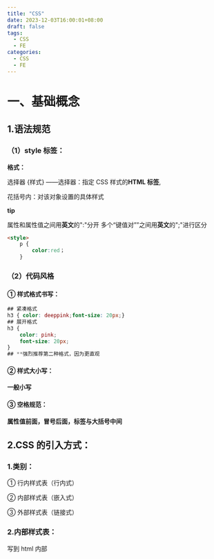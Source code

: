 ```yaml
---
title: "CSS"
date: 2023-12-03T16:00:01+08:00
draft: false
tags:
  - CSS
  - FE
categories:
  - CSS
  - FE
---
```


# 一、基础概念

## 1.语法规范

### （1）**style 标签：**

**格式：**

选择器 {样式} ——选择器：指定 CSS 样式的**HTML 标签**,

花括号内：对该对象设置的具体样式

**tip**

属性和属性值之间用**英文**的":"分开
多个“键值对””之间用**英文**的";"进行区分

```html
<style>
    p {
        color:red；
    }
```

### （2）代码风格

#### ① 样式格式书写：

```css
## 紧凑格式
h3 { color: deeppink;font-size: 20px;}
## 展开格式
h3 {
    color: pink;
	font-size: 20px;
}
## **强烈推荐第二种格式，因为更直观
```

#### ② 样式大小写：

**一般小写**

#### ③ 空格规范：

**属性值前面，冒号后面，标签与大括号中间**

## 2.CSS 的引入方式：

### 1.**类别**：

① 行内样式表（行内式）

② 内部样式表（嵌入式）

③ 外部样式表（链接式）

### 2.**内部样式表**：

写到 html 内部<style>中

tip:

理论上<style>可以放在 HTML 文档的**任何地方**，但**一般**放到**<head>**里面

### 3.**行内样式表**：

在**元素标签内部**的 style 标签中设点 CSS 样式——适合修改**简单样式**

```css
<标签名 style="color: xx; font-size: xxpx;">青春不常在</标签名>
```

### 4.**外部样式表**：

样式单独写到**CSS 文件**中，引入到 HTML 页面中使用——样式比较多

步骤：

① 建立.css 文件，里面**不写 style 标签**

② 在 HTML 页面中，使用**<link>标签**引入这个文件

<link rel= "stylesheet" href="css文件路径">

| 样式表     | 优点                     | 缺点         | 使用情况     | 控制范围     |
| ---------- | ------------------------ | ------------ | ------------ | ------------ |
| 行内样式表 | 书写方便，权重高         | 结构样式混写 | 较少         | 控制一个界面 |
| 内部样式表 | 部分结构和样式相分离     | 没有彻底分离 | 较多         | 控制一个页面 |
| 外部样式表 | 完全实现结构和样式相分离 | 需要引入     | 最多（强推） | 控制多个页面 |

## 3.CSS 的元素显示模式

### ①**块元素**：

常见有<h1>~<h6>、<p>、<div>、<ul>、<ol>、<li>等，**div 标签**最典型？？》现在才 CZHZ 去 HQ 去问问· ` ·

特点：

- 自己**独占一行**
- 高，宽，外边距，内边距都**能调**
- 宽度默认为**父级宽度**100%
- 是一个容器及盒子，里面可以放**行内或块级**元素
- 文件类元素内不能使用块级元素，例如<p>不能放<div>

### ②**行内(内联)元素**：

常见有<a>、<strong>、<em>、<del>等

特点：

- 一行显示**多个**
- 高宽直接设置**无效**
- 默认宽度就是它**本身**内容的宽度
- 行内元素只能容纳**文本**或**其他行内元素**

**tip**

① 链接内不能再放链接

② 特殊情况链接 <a> 可以放块级元素，但是给<a> 转换一下块级模式最安全

### ③**行内块元素：**

<img /> 、 <input /> 、 <td>

特点：

- 和相邻行内元素（行内块）在一行，但是他们之间会有空白间隙。一行可以显示多个

- 默认宽度就是它本身内容的宽度

- 高度，行高、外（内）边距都可以控制

  | 元素模式       | 元素排列                     | 设置样式                   | 默认宽度         | 包含                             |
  | -------------- | ---------------------------- | -------------------------- | ---------------- | -------------------------------- |
  | **块级元素**   | 一行只能放**一个**块级元素   | **可以**设置宽度高度       | **容器的 100%**  | 容器级可以包含**任何**标签       |
  | **行内元素**   | 一行可以放**多个**行内元素   | **不**可以直接设置高度宽度 | 他**本身**的宽度 | 容纳**文本**或则**其他行内标签** |
  | **行内块元素** | 一行可以放**多个**行内块元素 | **可以**设置宽度高度       | 他**本身**的宽度 |                                  |

### ④ 元素显示模式转换：

```css
display: block;
/* 行内元素转换为块元素 */
display: inline;
/* 块元素转换为行内元素 */
display: inline-block;
```

## 4.CSS 的三大特性

### ① 层叠性：

给相同样式时候，此时一个样式就会**覆盖（层叠）**另一个冲突的样式

主要解决**样式冲突**问题

**原则：**

- 样式冲突，遵循的原则就是**就近原则**，哪个样式离结构近，就执行哪个
- 样式不冲突，不会层叠

### ② 继承性：

​ **子标签**继承**父标签**某些样式（**text-，font-，line-，color**属性可以继承)

​ **行高的继承性：**

```css
body {
  font: 12px/1.5 Microsoft YaHei;
}
/* 行高可以跟单位也可以不跟单位
   如果子元素没有设置行高，则会继承父元素的行高1.5
   此时子元素的行高是：当前子元素的文字大小的1.5倍
   body行高1.5这样写法最大优势是其中子元素可以根据自己文字大小调整行高*/
```

### ③ 优先级：

同个元素多个选择器，则执行**层叠性**

选择性不用，则根据**选择器权重**执行

| 选择器               | 选择器权重 |
| -------------------- | ---------- |
| 继承 或者 \*         | 0，0，0，0 |
| 标签选择器           | 0，0，0，1 |
| 类选择器，伪类选择器 | 0，0，1，0 |
| ID 选择器            | 0，1，0，0 |
| 行内样式 style""     | 1，0，0，0 |
| !important 重要的    | ∞ 无穷大   |

```css
div {
  color: pink !important;
}
```

tip

① 继承权重为 0，注意看子类标签是否有选择器

② 等级判断**从左往右**

③**继承<标签<类=伪类<ID<行内样式<!important**

④ 权重叠加：**div ul li → 0，0，0，3**

​ **.nav ul li → 0，0，1，2**

​ **a:hover → 0，0，1，1**

​ **.nav a → 0，0，1，1**

⑤ 只有涉及**复合选择器**时候在计算权重，基础选择器只考虑继承为 0

## **5.元素的显示与隐藏**

**用处：**类似网站广告，当我们点击关闭就不见了，但是我们重新刷新页面，会重新出现

本质：**让一个元素在页面内隐藏或者显示出来**

### 1.display 属性

用于设置一个元素应如何显示

display：none；隐藏对象

display：block；除了转换为块级元素之外，同时还有显示元素的意思

**display 隐藏元素后，不在占有原来的位置**

### 2.visibility

用于指定一个元素应可见还是隐藏

| 语法                | 用法     |
| ------------------- | -------- |
| visibility：visible | 元素可视 |
| visibility：hidden  | 元素隐藏 |

**visibility 隐藏元素后，继续占有原来的位置**

如果隐藏元素想要原来的位置，用 visibility：hidden

如果隐藏元素不要原来的位置，用 display：none（用处更多，重点）

### 3.overflow

| 语法             | 用法                         |
| ---------------- | ---------------------------- |
| overflow:visible | 不剪切内容也不添加滚动条     |
| overflow:auto    | 在需要时剪切内容并添加滚动条 |
| overflow:hidden  | 不显示超过对象尺寸的内容     |
| overflow:scroll  | 总是显示滚动条               |

若有定位的盒子，请慎用 overflow：hidden 因为它会隐藏多余部分

# 二、样式

## 1.**背景样式**

### **① 背景颜色**：

**background-color: xxx;** ——默认：transparent

### **② 背景图片**：

**bakground-image: url();**

​ **优点**：适用于 logo，装饰性小图片，超大图片，便于控制位置

### **③ 背景平铺**：

**background-repeat:**

**no-repeat**——默认情况下平铺

**repeat-x(y)**——沿 xy 轴平铺

### **④ 背景图片的位置**：

**background-position: x y;**

**tip:** 可以使用**方位（上下左右）**名词或**精确单位（xxpx）**——**可混合**

方位单位：第二个参数**省略**的情况下，第二个为水平居中显示

精确单位省略时：未省略的为 x 轴，省略的为 y 轴水平居中

### **⑤ 背景图像固定（背景附着）** ：

background-attachment: **scroll/fixed**

### **⑥ 背景复合写法：**

**background：一般顺序是：颜色 图片地址 平铺 图像滚动 图片位置**

### **⑦ 背景色半透明：**

**background : rgba(x,x,x,x);**

**tip:**最后一个为 alpha 透明度（0-1）

例如 rgba(0, 0, 0, ,0.3 ),最后一个 0.3 的 0 可以省略写为（0，0，0，.3）

| 属性                  | 作用           | 值                                         |
| --------------------- | -------------- | ------------------------------------------ |
| background-color      | 背景颜色       | 预定义颜色值/十六进制/RGB 代码             |
| background-image      | 背景图片       | url(图片路径)                              |
| background-repeat     | 是否平铺       | repeat/no-repeat/repeat-x/repeat-y         |
| background-position   | 背景位置       | length/position 分别是 x 和 y 坐标         |
| background-attachment | 背景附着       | scroll(背景滚动)/fixed(背景固定)           |
| 背景简写              | 书写更简单     | 背景颜色 图片地址 平铺 滚动 位置           |
| 背景色半透明          | 背景颜色半透明 | background:rgba(0,0,0,.3);后面必须是四个值 |

## 2.字体属性

### ①**字体系列**：

标签名 {font-family: xx;}

**tip**

- 各种字体之间必须使用**英文状态**下的逗号隔开

- 一般情况下，如果有**空格隔开的多个单词**组成的字体加**引号**.

- 尽量使用**系统默认自带字体**,保证在任何用户的浏览器中都能正确显示;

- 最常见的几个字体 : body {font-family: '**Microsoft YaHei,tahoma,arial, "Hiragino Sans GB'**;}

### ②**字体大小**：

标签名 {font-size: xxpx;}

tip

①**px**（像素）为常用单位

② 尽量给**明确值**，默认字号大小不一定一样

③ 可以给**body**指定页面文字大小

④**标题标签**比较特殊，需**单独指定**文字大小

### ③ 字体粗细：

**font-weight :**

**normal** （400）| **bold** （700）| **bolder** | **lighter** | _number_

用**类选择器**来变粗细（也可以 strong）

### ④**文字样式**：

斜体：italic/normal——此属性多用于斜体恢复正常

### ⑤**字体的符合属性**:

body {font: font-style、font-weight、font-size/line-height、font- family}

tip:

顺序不能换，**样式、粗细、大小/行高、字体**（大小和字体必须有）

**行高可以跟单位也可以不跟单位**

| 属性        | 表示     | 注意点                                                               |
| ----------- | -------- | -------------------------------------------------------------------- |
| font-size   | 字号     | 我们通常用的单位是 px 像素，-定要跟上单位                            |
| font-family | 字体     | 实际工作中按照团队约定来写字体                                       |
| font-weight | 字体粗细 | 记住加粗是 700 或者 bold 不加粗是 normal 或者 400 记住数字不要跟单位 |
| font-style  | 字体样式 | 记住倾斜是 italic 不倾斜 是 normal 工作中我们最常用 normal           |
| font        | 字体连写 | 1.字体连写是有顺序的不能随意换位置<br />2.其中字号和字体必须同时出现 |

### ⑥**文本颜色**：

标签名{color：属性值}

| 表示                     | 属性值                         |
| ------------------------ | ------------------------------ |
| 预定义的颜色值           | red,green,blue,pink            |
| 十六进制（开发最常用的） | #FF0000,#FF6600,#29D794        |
| RGB 代码                 | rgb(255,0,0)或 rgb(100%,0%,0%) |

### ⑦**对齐文本**：

left，right，center ——标签名{text-aligh：center}

### ⑧**装饰文本**：

标签名 {text-decoration: underline;}

| 属性值       | 描述                                            |
| ------------ | ----------------------------------------------- |
| none         | 默认。没有装饰线（最常用）——取消 a 链接的下划线 |
| underline    | 下划线。链接 a 自带下划线（常用）               |
| overline     | 上划线。（几乎不用）                            |
| line-through | 删除线。（不常用）                              |

### ⑨**文本缩进**：标签名 {text-indent: xxpx/xxem}

tip

单位区别—**em**为相对单位（1em 等于一个文字大小)

### ⑩**行间距**：

标签名 {line-height:xxpx}

tip

**行高=文本高度+上间距+下间距**，

**测量方法**：第一行下沿到第二行最下沿

| 属性            | 表示     | 注意点                                                  |
| --------------- | -------- | ------------------------------------------------------- |
| color           | 文本颜色 | 我们通常用 十六进制 比如而且是简写形式#fff              |
| text-aligh      | 文本对齐 | 可以设定文字水平的对齐方式                              |
| text-indent     | 文本缩进 | 通常我们用于段落首行缩进 2 个字的距离 text-indent: 2em; |
| text-decoration | 文本修饰 | 记住 添加下划线 underline 取消下划线 none               |
| line-height     | 行高     | 控制行与行之间的距离                                    |

## 3.CSS 用户界面样式

### **1.鼠标样式 cursor**

```css
标签名 {
  cursor: xxxx;
}
```

| 属性值      | 描述      |
| ----------- | --------- |
| default     | 小白 默认 |
| pointer     | 小手      |
| move        | 移动      |
| text        | 文本      |
| not-allowed | 禁止      |

### **2.轮廓线 outline**

给表单添加 outline：0 或者 outline：none；样式之后，就可以去掉默认的蓝色边框了

### **3.防止拖拽文本域 resize**

```css
textarea {
  resize: none;
}
```

### **4..vertical-align 属性**

图片、表单（行内块元素）和文字垂直对齐

| 值       | 描述                                 |
| -------- | ------------------------------------ |
| baseline | 默认。元素放在父元素的基线上。       |
| top      | 把元素的顶端于行中最高元素的顶端对齐 |
| middle   | 把此元素放置在父元素中部             |
| bottom   | 把元素的顶端与行中最低元素的顶端对齐 |

bug：图片底侧会有一个空白缝隙，原因是行内块元素会和文字的基线对齐

主要解决方法有两种

1.给图片添加**vertical-align：middle | top | bottom**等

2.把图片转换为块级元素 **display：block**

### 5.溢出的文字省略号显示

1.单行文本溢出显示省略号

```css
/* 1.先强制一行内显示文本 */
white-space:nowrap;(默认自动换行nox`rmal)(仅限汉字，数字不换行)
/* 2.超出的部分隐藏 */
overflow:hidden
/* 3.文字用省略号替代超出的部分 */
text-overflow:ellipsis
```

2.多行文本溢出显示省略号

多行文本溢出显示省略号,有较大兼容性问题,适合于 webKit 浏览器或移动端(移动端大部分是 webkit 内核)

```css
overflow: hidden;
text-overflow: ellipsis;
/* 弹性伸缩盒子模型显示 */
display: -webkit-boX;
/* 限制在一个块元素显示的文本的行数 */
-webkit-line-clamp: 2;
/* 设置或检索伸缩盒对象的子元素的排列方式 */
-webkit-box-orient: vertical;
```

# 三、选择器

## 1.基础选择器

**包含：标签选择器、类选择器、id 选择器、通配符选择器**

### 1.**标签选择器**：

```css
标签名 {样式}
```

### 2.**类选择器**：

```css
.类名 {属性1：属性值1;……}
/* 类名自定义不可为标签名最好英文字母，需要class属性调用class类 */
```

**口诀**：**样式点定义，结构类(class)调用，一个或多个**，开发最常用

```css
<div class="类名1 类名2">xx</div>
```

### 3.**id 选择器**：

```css
#类名 {属性1：属性值1;……}
```

**tip**

id 选择器**口诀**:样式#定义， 结构 id 调用，只能调用一次，别人切勿使用

### 4.**通配符选择器**：

```css
* {属性1：属性值1;……}
/* 表示选取所有标签 */
```

| 基础选择器   | 作用                           | 特点                                  | 使用情况       | 用法               |
| ------------ | ------------------------------ | ------------------------------------- | -------------- | ------------------ |
| 标签选择器   | 可以选出所有相同的标签，比如 p | 不能差异化选择                        | 较多           | p {color :red;}    |
| 类选择器     | 可以选出 1 个或者多个标签      | 可以根据需求选择                      | 非常多         | .nav {color: red;} |
| id 选择器    | 一次只能选择 1 个标签          | ID 属性只能在每个 HTML 文档中出现一次 | 一般与 js 搭配 | #nav {color: red'} |
| 通配符选择器 | 选择所有的标签                 | 选择的太多，但部分不需要              | 特殊情况使用   | \*{color: red;}    |

## 2.复合选择器

### ①**后代选择器**:

适用于选择父元素的子元素

```css
外层标签 内层标签 {样式声明}
```

若标签名相同可以用**类名**区别，再用**后代选择器**

```css
ol li {
	color: pink;
}
# 选择ol的li，但不会改变li里面的后代
ol li a {
	color: red;
}
# li的后代a，
```

```css
/* 去掉li前面小圆点的方法 */
li {
  list-style: none;
}
```

### ②**子选择器**：

选择元素 1 的直接子元素（亲儿子）

元素 1>元素 2 { 样式声明 }

```css
.hot > a {
  color: red;
}
```

### ③**并集选择器**：

选择多组标签，定义相同标签

标签名，标签名 { 样式声明 }

```css
div,
p {
  color: pink;
}
```

### ④ 伪类选择器：

给某些选择器添加特殊的效果

最大特点：**有 “:”**

**链接伪类选择器**

```css
a:link  /* 选择所有未被访问的链接 */
a:visited /* 选择所有已被访问的链接 */
a:hover /* 选择鼠标指标位于其上的链接 */
a:active /* 选择活动链接(鼠标按下未弹起的链接)
```

```css
/* 先给链接样式（链接不随body的更改而更改） */
a {
  color: gray;
}
/*链接伪类选择器，鼠标经过*/
a:hover {
  color: red;
}
```

**tip**

按**LVHA**顺序输入，否则无效

​ :focus 伪类选择器——焦点就是光标

```css
input:focus {
    background-color;yellow;
}
```

| 选择器         | 作用                   | 特征             | 使用情况 | 隔开符号及用法                        |
| -------------- | ---------------------- | ---------------- | -------- | ------------------------------------- |
| 后代选择器     | 用于选取后代元素       | 可以子孙后代     | 较多     | 符号是空格，.nav p                    |
| 子代选择器     | 选取最近一级元素       | 只选亲儿子       | 较少     | 符号是大于，.nav>p                    |
| 并集选择器     | 选择某些样式一样的元素 | 可以用于集体声明 | 较多     | 符号是逗号，.nav,.header              |
| 链接伪类选择器 | 选择不同状态的链接     | 跟链接相关       | 较多     | 重点记住 a{}和 a:hover 实际开发的写法 |
| :focus 选择器  | 选择获得光标的表单     | 跟表单相关       | 较少     | input:focus 记住这个写法              |

## 3.新增选择器

### 1.属性选择器

属性选择器可以根据元素特定属性的来选择元素。 这样就可以不用借助于类或者 id 选择器。

**注意：类选择器、属性选择器、伪类选择器，权重为 10。**

```css
/* 存在 title 属性的 <a> 元素 */
a[title] {
  color: purple;
}

/* 存在 href 属性并且属性值匹配"https://example.org"的 <a> 元素 */
a[href="https://example.org"]
{
  color: green;
}

/* 存在 href 属性并且属性值包含"example"的 <a> 元素 */
a[href*="example"] {
  font-size: 2em;
}

/* 存在 href 属性并且属性值结尾是".org"的 <a> 元素 */
a[href$=".org"] {
  font-style: italic;
}

/* 存在 class 属性并且属性值包含单词"logo"的<a>元素 */
a[class~="logo"] {
  padding: 2px;
}
```

### 2.结构伪类选择器

结构伪类选择器主要根据文档结构来选择器元素， 常用于根据父级选择器里面的子元素

nth-child（n） 选择某个父元素的一个或多个特定的子元素（重点）

```css
标签名标签名: nth-child(n);
```

- n 可以是数字，关键字和公式
- n 如果是数字，就是选择第 n 个子元素， 里面数字从 1 开始…
- n 可以是关键字：even 偶数，odd 奇数
- n 可以是公式：常见的公式如下 ( 如果 n 是公式，则从 0 开始计算，但是第 0 个元素或者超出了元素的个数会被忽略 )

区别：

1. nth-child 对父元素里面所有孩子排序选择（序号是固定的） 先找到第 n 个孩子，然后看看是否和 E 匹配

2. nth-of-type 对父元素中指定的子元素排序后再找第几个

### 3.伪元素选择器（重点）

伪元素选择器可以帮助我们利用 CSS 创建新标签元素，而不需要 HTML 标签，从而简化 HTML 结构。

```css
element::before /* 在元素内部的前面插入内容 */
element::after /* 在元素内部的后面插入内容 */
```

注意

- before 和 after 创建一个元素，但是属于行内元素，该元素在文档树中是找不到的，所以我们称为伪元素

- before 在父元素内容的前面创建元素，after 在父元素内容的后面插入元素

- 伪元素选择器和标签选择器一样，权重为 1

  ```css
  p::before {
    position: absolute;
    right: 20px;
    top: 10px;
    content: "\e91e";
    font-size: 20px;
  }
  /* 当我们鼠标经过了 土豆这个盒子，就让里面before遮罩层显示出来 */
  .tudou:hover::before {
    /* 而是显示元素 */
    display: block;
  }
  ```

# 四、网页布局

## 1.盒子模型

### **① 边框：**

```css
border: border-width || border-style || border-color;
```

| 属性         | 作用                |
| ------------ | ------------------- |
| border-width | 边框粗细，单位是 px |
| border-style | 边框款式            |
| border-color | 边框颜色            |

简写：**border: 1px solid red;**

注：边框会影响盒子**实际大小** 解决办法 ①**不量**边框，②**减去**边框宽度

### **② 内边距**：

**padding**用于设置盒子的内边距，即边框与内容的距离

| 属性           | 作用     |
| -------------- | -------- |
| padding-left   | 左内边距 |
| padding-right  | 右内边距 |
| padding-top    | 上内边距 |
| padding-bottom | 下内边距 |

| 值的个数                   | 表达意思                                                |
| -------------------------- | ------------------------------------------------------- |
| padding:5px                | 1 个值，上下左右为 5px                                  |
| padding:5px 10px           | 2 个值，上下 5px，左右 10px                             |
| padding:5px 10px 20px      | 3 个值，上 5px，左右 10px，下 20px                      |
| padding:5px 10px 20px 30px | 4 个值，上 5px，右 10px，下 20px，左 30px（顺时针记忆） |

tip：**内边距会影响盒子大小，同边框处理方法**

​ 盒子内**文字不一样多**，给 padding 值，让其相等

​ 如果盒子本身没有指定 width/height 属性，则此时 padding**不会撑开**盒子大小

### **③ 外边距**：

**margin**设置元素与其他元素之间的距离

| 属性          | 作用     |
| ------------- | -------- |
| margin-left   | 左外边距 |
| margin-right  | 右外边距 |
| margin-top    | 上外边距 |
| margin-bottom | 下外边距 |

简写同 padding

外边距可以使块级盒子水平居中

步骤 ① 盒子必须**指定宽度**

​ ② 盒子的左右外边距，设为**auto**——margin: 0 auto

行内元素或者行内块元素水平居中：给其父元素添加 text-aligh: center

### ④ 外边距合并：

① 相邻块级元素垂直外边距合并问题：上下元素 margin，不是之和而是取较大值

解决方法：尽量只给一个盒子添加 margin 值

② 嵌套块元素垂直外边距的塌陷问题：

​ 嵌套块元素，父元素，子元素都有上外边框，此时父元素会塌陷较大的外边距值

​ 解决方法：① 可以为父元素定义上边框

​ ② 可以为父元素定义为内边距

​ ③ 可以为父元素添加 overflown;hidden

### ⑤ 清除内外边距

```css
/* 是css的第一行代码 */
* {
  padding: 0;
  margin: 0;
}
```

### ⑥ 圆角边框

```css
border-radius：length
/* length的参数值可以为数值或百分比的形式
   正方形：做圆，把数值改为边长的一半，或直接写成50%
   圆角矩形：设置为高度的一般即可
   简写属性：左上、右上、右下、左下（顺时针）
   可以分开写：例如：border-top-left-radius 左上 */
```

### ⑦ 盒子阴影

```css
box-shadow: h-shadow v-shadow blur spread color inset;
```

| 值       | 描述                                   |
| -------- | -------------------------------------- |
| h-shadow | 必需。水平阴影的位置。允许负值         |
| v-shadow | 必需。垂直阴影的位置。允许负值         |
| blur     | 可选。模糊距离——虚实                   |
| spread   | 可选。阴影的尺寸——大小                 |
| color    | 可选。阴影的颜色。请参阅 CSS 颜色值    |
| inset    | 可选。将外部阴影（outset）改为内部阴影 |

**tip**

**默认是 outset，但不可以写这个单词，否则阴影无效**

**盒子阴影不占用空间，不影响其他盒子排列**

```css
/* 原先盒子没有影子，当我们鼠标经过盒子就添加阴影效果 */
div:hover {
  box-shadow: h-shadow v-shadow blur spread;
}
```

### **⑧ 文字阴影**

| h-shadow | v-shadow | blur | color |
| -------- | -------- | ---- | ----- |

### ⑨ 总结

**Q1.布局为啥用不同盒子，我只想用 div？**

**A1:**标签都是有语义的，合理的地方用合理的标签。比如产品标题就用 **h** ，大量文字段就用 **p**

**Q2:类名为什么这么多？**

**A2:**给盒子起名字，可以更好的找到这个盒子，选取盒子方便，总有更简单的方法实现

**Q3:到底用 margin 还是 padding？**

**A3:**大部分情况两个可以混用，两者各有优缺点，但根据实际情况，总有最简单的方法

例如：padding，避免撑大，改用 margin

**Q4:**自己做没有思路？

**A4:**先观察布局，先模仿再写出自己的风格

## 2.标准流：

标签按照规定好默认方式排列

- 块级元素会独占一行，从上向下排序排列
- 行内元素会按照顺序，从左到右排序排列，碰到父元素边缘则自动换行

## 3.浮动:

**float 属性**用于创建浮动框，将其移动到一边，知道左边缘或右边缘触及包含块或另一个浮动框的边缘

**最典型应用**：把多个块级元素一行内排列显示

**网页布局第一准则**：多个块级元素纵向排列找标准流，多个块级元素横向排列找浮动

```css
选择器 {
  float: 属性值;
}
```

| 属性值 | 描述                   |
| ------ | ---------------------- |
| none   | 元素不浮动(**默认值**) |
| left   | 元素向**左**浮动       |
| right  | 元素向**右**浮动       |

### ③ 浮动特性

**脱标**：1.脱离标准普通流的控制（浮）移动到指定位置（动）

​ 2.浮动盒子**不再保留原先的位置**

**一行显示：**1.如果多个盒子都设置了浮动，则他们会按照属性值 **一行内显示并且顶端对齐排列**

​ 2.浮动元素是**互相贴靠**在一起的(不会有缝隙)，如果父 级宽度装不下这些浮动的盒子，多出的盒子会**另起一 行**显示

**行内块：**1.如果行内元素有了浮动，则不需要转换块级/行内块元 素就可以直接给高度和宽度了

​ 2.如果块级盒子没有设置宽度，默认宽度和父级一样 宽，但是添加浮动后，它的大小根据内容而定

### ④ 浮动布局注意点

**1、浮动和标准流的父盒子搭配**

**先用标准流的父元素排列上下位置，之后内部子元素采取浮动排列左右位置**

**2、一个元素浮动了，理论上其他的兄弟元素也要浮动**

​ 一个盒子里面有多个子盒子，如果其中一个盒子浮动了，其他兄弟也应该浮动，以防止引起问题

**浮动的盒子只会影响浮动盒子后面的标准流，不会影响前面的标准流**

### ⑤ 清除浮动

**目的**：父盒子没有高度，由于浮动元素不再占用原文档流的位置，所以它对后面的元素排版产生影响

**本质**：清除浮动元素脱标造成的影响

**语法**：

```css
选择器 {
  clear: left/right/both;
}
```

**策略**：闭合浮动，只让浮动在父盒子内部影响，不影响父盒子外面的其他盒子

**方法**：1.额外标签法：也叫隔墙法

```css
<div class="clear"></div>
或者其他标签例如（<br/ >）
## 新增的元素必须是块级元素
```

​ 2.父级添加 overflow 属性

```css
.box {
  overflow: hidden;
}
```

​ 3.父级添加 after 伪元素

优点 :没有增加标签，结构更简单

缺点:照顾低版本浏览器

代表网页:百度、淘宝网、网易等

```css
.clearfix::after {
  content: "";
  display: block;
  height: 0;
  clear: both;
  visibility: hidden;
}
.clearfix {
  zoom: 1;
}
```

​ 4.父级添加双伪元素

```css
.clearfix::before,
.clearfix::after {
  content: "";
  display: block;
  height: 0;
}

.clearfix::after {
  clear: both;
}

.clearfix {
  zoom: 1;
}
```

总结：

① 父级没高度

② 子盒子浮动了

③ 影响下面布局了，我们就应该清除浮动了

| 清除浮动的方式        | 优点               | 缺点                               |
| --------------------- | ------------------ | ---------------------------------- |
| 额外标签法（隔墙法）  | 通俗易懂，书写方便 | 添加许多无意义标签，结构化较差     |
| 父级 overflow:hidden; | 书写简单           | 溢出隐藏                           |
| 父级 after 伪元素     | 结构语义化正确     | 由于 IE6-7 不支持:after,兼容性问题 |
| 父级双伪元素          | 结构语义化正确     | 由于 IE6-7 不支持:after,兼容性问题 |

## 4.定位

#### 1.作用：

##### 让盒子自由的在某个盒子内移动位置或者固定屏幕中某个位置，并且可以压住其他盒子

① 某个元素可以自由的在一个盒子内移动位置，并且压住其他盒子

② 当我们滚动窗口的时候，盒子是固定屏幕某个位置的

#### 2.定位组成

##### **定位**：

将盒子**定**在某个位置，所以**定位也是在摆放盒子**，**按照定位的方式移动盒子**

**定位=定位模式+边偏移**

##### **定位模式**

用于指定一个元素在文档中的定位方式。**边偏移**则决定了该元素的最终位置

定位模式决定元素的定位方式，它通过 CSS 的 position 属性来设置，可分为四个

| 值       | 语义         |
| -------- | ------------ |
| static   | **静态**定位 |
| relative | **相对**定位 |
| absolute | **绝对**定位 |
| fixed    | **固定**定位 |

###### **① 静态定位**

约等于标准流，无边偏移

###### **② 相对定位**

1.它是相对于自己原来的位置来移动的

（**移动位置的时候参照点是自己原来的位置**）

2.**原来**在标准流的**位置**继续占有，后面盒子仍然以标准流的方式对待它**（不脱标，继续保留原来位置）**

典型应用：给绝对值当父元素

###### **③ 绝对定位**

1.**绝对定位**是元素移动位置时候，是相对于它**祖先元素**来说的（拼爹型）

2.如果**没有祖先元素**或**祖先元素没有定位**（相对、绝对、固定定位），则以浏览器为准定位

3.绝对定位**不占有原有位置**（**脱标**）

###### ④ 子绝父相

口诀：**子级是绝对定位的话，父级要用相对定位**

① 子级绝对定位，不会占有位置，可以放到父盒子里面的任何一个地方，不会影响其他的兄弟盒子

② 父盒子需要加定位限制子盒子在父盒子内显示

③ 父盒子布局时，需要占有位置，因此父亲只能是相对定位

总结：**因为父级需要占有位置，因此时相对定位，子盒子不需要占有位置，则是绝对定位**

###### ⑤ 固定定位

**固定定位**是元素**固定于浏览器可视区的位置**。主要使用位置：可以在浏览器页面滚动时元素的位置保持不动

语法：

```css
选择器 {
  position: fixed;
}
```

**特点：**

1.以**浏览器的可视窗口**为参照点移动元素。

**·**跟父元素无关

**·**不随滚动条滚动

2.固定定位**不占有原先位置**

注：固定定位也是**脱标**的，其实固定定位也可以看作是一种特殊的绝对定位

###### ⑥ 粘性定位

粘性定位可以被认为是相对定位和固定定位的混合

语法：

```css
选择器 {
  position: sticky;
  top: 10px;
}
```

特点：

1.以浏览器的可视窗口为参照点移动元素（固定定位特点）

2.粘性定位**占有原先位置**（相对定位特点）

3.必须添加 top、left、right、bottom 其中一个才有效

跟页面滚动搭配使用。兼容性较差，IE 不支持

###### **小技巧：**

**贴近版心对齐：**

1.让固定定位的盒子 left：50%。走到浏览器可视区（也可以看作版心）

2.让固定定位的盒子 margin-left：版心宽度的一半距离。多走版心宽度一半的距离

就可以让固定定位的盒子贴着版心右侧对齐了。

**绝对定位的盒子居中**

加了绝对定位的盒子不能通过 margin：0 auto；水平居中，但可以通过计算实现水平和垂直居中

left：50%（父容器的一半）+ margin-left：-100px（向左走半个定位盒子的宽度）

**先左后右，先上后下**

如果一个 盒子既有 left 属性也有 right 属性，

则默认会执行 left 属性同理 top bottom 会执行 top

**定位特殊特性**

绝对定位和固定定位也和浮动类似

​ 1.行内元素添加绝对或者固定定位，可以直接设置高度和宽度

​ 2.块级元素添加绝对或者固定定位，不过不给宽度或高度，默认大小是内容大小

**绝对定位（固定定位）会完全压住盒子**

浮动元素不同，只会压住它下面标准流的盒子，但是不会压住下面标准流盒子里面的文字（图片）

绝对定位（固定定位）会完全压住标准流盒子所有内容

浮动之所以不会压住文字,因为浮动产生的目的最初是为了做文字环绕效果的。文字会围绕浮动元素

**定位的叠放次序 z-index**

```css
选择器 {
  z-index: 1;
}
```

- 数值可以是正整数、负整数、0，默认是 auto，数值越大，盒子越靠上
- 如果属性值相同，按照书写顺序，后来居上
- 数字后面不能加单位
- 只有定位的盒子才有 z-index 属性

##### **边偏移**

定位的盒子移动到最终位置。有 top、bottom、left、right

| 边偏移属性 | 实例        | 描述                                                   |
| ---------- | ----------- | ------------------------------------------------------ |
| **top**    | top:80px    | **顶部偏移量**，定义元素相对于其父元素**上边线的距离** |
| **bottom** | bottom:80px | **底部偏移量**，定义元素相对于其父元素**下边线的距离** |
| **left**   | left:80px   | **左部偏移量**，定义元素相对于其父元素**上边线的距离** |
| **right**  | right:80px  | **右部偏移量**，定义元素相对于其父元素**上边线的距离** |

##### **总结**

| 定位模式              | 是否脱标             | 移动位置               | 是否常用   |
| --------------------- | -------------------- | ---------------------- | ---------- |
| static 静态定位       | 否（占有位置）       | 不能使用边偏移         | 很少       |
| **relative 相对定位** | **否（占有位置）**   | **相对于自身位置移动** | **常用**   |
| **absolute**          | **是（不占有位置）** | **带有定位的父级**     | **常用**   |
| **fixed**             | **是（不占有位置）** | **浏览器可视区**       | **常用**   |
| sticky                | 否（占有位置）       | 浏览器可视区           | 当前阶段少 |

**1.标准流：**可以让盒子上下排列或者左右排列，**垂直的块级盒子显示就用标准流布局**

**2.浮动：**可以让多个块级元素一行显示或者左右对齐盒子，**多个块级盒子水平显示就用浮动布局**

**3.定位：**定位最大的特点就是有层叠的概念，就是可以让多个盒子前后叠压显示，**如果元素自由在某个盒子内移动就用定位布局**

**两个大特点**

​ **1.是否占有位置（脱标） **

​ **2.以谁为基准点移动位置**

## 5.flex 布局

```css
display: flex;
```

### 1.flex 布局父项常见属性

flex-direction :设置主轴的方向
justify-content :设置主轴上的子元素排列方式
flex-wrap :设置子元素是否换行
align-content :设置侧轴上的子元素的排列方式(多行)
align-items :设置侧轴上的子元素排列方式(单行)
flex-flow :复合属性,相当于同时设置了 flex-direction 和 flex-wrap

#### ① **flex-direction :设置主轴的方向**

主轴与侧轴：行与列，x 轴与 y 轴

- 默认主轴方向就是 x 轴方向，水平向右
- 默认侧轴方向就是 y 轴方向，水平向下

| 属性值         | 说明           |
| -------------- | -------------- |
| **row**        | 默认值从左到右 |
| row-reverse    | 从右到左       |
| **column**     | 从上到下       |
| column-reverse | 从下到上       |

#### ②justify-content 设置主轴上的子元素排列方式

注意：使用前要确定好主轴

| 属性值            | 说明                                              |
| ----------------- | ------------------------------------------------- |
| **flex-start**    | **默认值 从头部开始 如果主轴是 x 轴，则从左到右** |
| flex-end          | 从尾部开始排列                                    |
| **center**        | **居中对齐（如果主轴是 x 轴则水平居中）**         |
| **space-around**  | **平分剩余空间**                                  |
| **space-between** | **先两边贴边 在平分剩余空间（重要）**             |

#### ③flex-wrap 设置子元素是否换行

默认情况下，项目都排在一条线上，默认不换行

| 属性值   | 说明           |
| -------- | -------------- |
| nowrap   | 默认值，不换行 |
| **wrap** | **换行**       |

#### ④align-items 设置侧轴上的子元素排列方式（单行）

| 属性值         | 说明                         |
| -------------- | ---------------------------- |
| **flex-start** | **从上到下**                 |
| flex-end       | 从下到上                     |
| **center**     | **挤在一起居中（垂直居中）** |
| **stretch**    | **拉伸（默认值）**           |

#### ⑤align-content 设置侧轴上的子元素排列方式（多行）

| 属性值            | 说明                                    |
| ----------------- | --------------------------------------- |
| **flex-start**    | **从上到下**                            |
| flex-end          | 从下到上                                |
| **center**        | **在侧轴中间显示**                      |
| **space-around**  | **子项在侧轴平分剩余空间**              |
| **space-between** | **子项在侧轴先两边贴边 在平分剩余空间** |
| **stretch**       | **设置子项元素高度平分父元素高度**      |

#### **总结：align-conten 和 align-items 区别**

- align-items 适用于单行情况下，只有上对齐、下对齐、居中和拉伸
- align-content 适应于**换行**（多行）的情况下（单行情况下无效）可以设置上对齐、下对齐、居中、拉伸以及平均分配剩余空间等属性值
- 总结就是：单行找 align-items 多行找 align-content

flex-flow

flex-flow 属性是 flex-direction 和 flex-wrap 属性的复合属性

```css
flex-flow: row wrap;
/* flex-direction:设置主轴方向
   justify-content:设置主轴上的子元素排列方式
   flex-wrap:设置子元素是否换行
   align-content:设置侧轴上的子元素的排列方式(多行)
   align-items:设置侧轴上的子元素的排列方式(单行)
   flex-flow:复合属性,相当于同时设置了flex-direction和flex-wrap
*/
```

### 2.flex 布局子项常见属性

#### **1.flex 属性：**

定义子项目分配剩余空间，用 flex 来表示占多少**份数**(固定其他几个，剩下的平均分配剩余空间)

```css
.item {
  flex: <number>;
  /*default 0 */
}
```

#### **2.align-self 控制子项自己在侧轴上的排列方式**

align-self 属性允许单个项目有与其他项目不一样的对齐方式，可覆盖 align-items 属性，默认值 atuo，表示继承父元素的 align-items 属性，如果没有父元素，则等同于 stretch

#### **3.order 属性定义项目的排列顺序**

数值越小，排列越靠前，默认为 0

注意：和 z-index 不一样

## 6.常见布局技巧

### 1.margin 负值的运用

用处：**避免边框重合**

① 让每个盒子 margin 往左侧移动-1px 正好压住相邻盒子边框（先**浮动**靠 齐再**左**移）

② 鼠标经过某个盒子的时候，提高当前盒子的层级即可（如果没有定 位，则加相对定位（保留位置），如果有定位，则加 z-index

```css
ul li {
            list-style: none;
            float: left;
            margin: -1px;
            width: 300px;
            height: 600px;
            border: 1px solid blue;
            background-color: pink;
        }

        ul li:hover {
            position: relative;
            border: 1px solid orange;
```

### 2.文字围绕浮动元素

利用好浮动左图右文字

### 3.行内块的巧妙运用

```css
<!DOCTYPE html>
<html lang="en">

<head>
    <meta charset="UTF-8">
    <meta name="viewport" content="width=device-width, initial-scale=1.0">
    <title>Document</title>
    <style>
        * {
            padding: 0;
            margin: 0;
        }

        .box {
            text-align: center;
        }

        .box a {
            display: inline-block;
            width: 36px;
            height: 36px;
            background-color: bisque;
            border: 1px solid #9b9494a8;
            text-align: center;
            line-height: 36px;
            text-decoration: none;
            color: black;
        }

        .box input {
            height: 36px;
            width: 45px;
            border: 1px solid #ccc;
            outline: none;
        }

        .box .current,
        .box .elp {
            background-color: #fff;
            border: none;
        }

        .box .prev,
        .box .next {
            width: 85px;
        }
    </style>
</head>

<body>
    <div class="box">
        <a href="#" class="prev">&lt;&lt;上一页</a>
        <a href="#" class="current">1</a>
        <a href="#">2</a>
        <a href="#">3</a>
        <a href="#">4</a>
        <a href="#">5</a>
        <a href="#">6</a>
        <a href="#">7</a>
        <a href="#" class="elp">…</a>
        <a href="#" class="next">&gt;&gt;下一页</a>
        到第
        <input type="text">
        页
        <button>确定</button>
    </div>

</body>

</html>
```

### 4.CSS 三角强化

```css
width: 0;
height: 0;
border-color: transparent red transparent transparent;
border-style: solid;
border-width: 22px 8px 0 0;
```

# 五、思路与规范

## 1.CSS 属性书写顺序

**1.布局定位属性**：

**display / position / float / clear / visibility / overflow**

​ (建议**display**第一个写，毕竟关系到模式)

**2.自身属性 ：**

**width / height / margin / padding / border / background**

**3.文本属性：**

**color / font / text-decoration / text-aligh / vertical-aligh / white-space/break-word**

**4.其他属性(CSS3):**

**content / cursor / border-radius / box-shadow / text-shadow / background:linear-gradient**

## 页面布局整体思路

1.必须确定页面的版心（可视区），测量可知

2.分析页面中的行模块，行模块中的列模块，页面布局第一准则

3.一行中的列模块经常浮动布局，先确定**每个列的大小**，之后确定**列的位置**，页面布局第二准则

4.制作 HTML 结构。先有结构，再有样式，结构永远最重要

5.先理清**布局结构！**

# 补充

## 1.**单行文字垂直居中**：

让文字的行高等于盒子的高度

## 2.CSS 初始化（CSS reset）

## 3.CSS 三角

```css
<style>
.box1 {
     position: relative;
     width: 300px;
     height: 300px;
     background-color: blue;
     margin: 200px auto;
}


.box2 {
     position: absolute;
     top: -53px;
     right: 40px;
     height: 0;
     width: 0;
     border-top: 30px solid transparent;
     border-bottom: 30px solid blue;
     border-left: 30px solid transparent;
     border-right: 30px solid transparent;
}
</style>


<body>
    <div class="box1">
        <div class="box2"></div>
    </div>

</body>
```

## 4.字体图标

### 1.**使用场景：**

主要用于显示网页中通用、常用的一些小图标

### 2.**本质：**

字体图标（iconfont）——展示的是图标，本质上属于**字体**

### **注意：**

但不能替代精灵图，只是对工作中图标部分技术的提升和优化

### **总结：**

1.如果遇到一些结构和样式比较简单的小图标，将就用字体图标

2.如果遇到一些结构和样式复杂一点的小图片，就用精灵图

使用过程：下载 → 引入 → 追加

### 步骤

#### **下载**

推荐下载网站：

icomoon 字库：http://icomoon.io

阿里 iconfont 字库: htttp://www.iconfont.cn/

#### **引入**

- 将 font 文件夹复制到根目录（不要删除，后面还有用）
- 在全局声明字体：简单理解把这些字体文件通过 css 引入页面中
- 将图标里的小框框复制到 body 标签内
- 指定字体（font-family：icomoon）

#### **追加**

添加新的字体图标到原来的字体文件中

把压缩包里面的**selection.json 重新上传**，然后选中自己想要的图标，重新下载压缩包，并替换原先的文件

## 5.精灵图

精灵图是有诸多**优点**的，但是**缺点**很明显

1.图片文件还是比较大的

2.图片本身放大和缩小都会失真

3.一旦图片制作完毕想要更换非常复杂

**总结**：

1.精灵图主要针对于小的背景图片使用

2.主要借助于背景位置来实现——**background-position**

3.一般情况下精灵图都是负值（千万注意网页的坐标：x 向右为正，y 向下为正）

## 6.PS 切图

### **1.图层切图**

#### **最简单的切图方式：右击图层 → 快速导出为 PNG**

但是很多情况下，我们需要合并图层再导出

① 选中需要的图层：图层菜单 → 合并图层（ctrl+e）

② 右击 → 快速导出为 png

### **2.切片切图**

#### **1.利用切片选中图片**

利用切片工具手动划出

#### **2.导出选中的图片**

文件菜单箭头导出 → 存储为 web 所用的格式 → 选择我们要的格式 → 存储

#### 3.PS 插件切图

## 7.几个特殊符号的用法

① 多个相同标签，**标签名\*n**

② 父子级标签，**标签名 1>标签名 2**，**例如 ul>li**

③ 兄弟级标签，**标签名 1+标签名 2**,**例如 div+p**

④ 类名与 id 名，可在 html 中直接用，**标签名.类名和标签名#id 名**

⑤$，有顺序的排列，例如p.demo$\*5，从 1 到 5 排列

⑥ 生成标签内部写内容，用{}，例如 div{我是谁}
